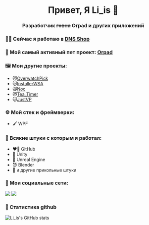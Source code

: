 <h1 align="center">Привет, Я Li_is 🦊</h1>
<h3 align="center">Разработчик <s>говна</s> Orpad и других приложений </h3>

 ### 🧑‍💻 Сейчас я работаю в [DNS Shop](https://www.dns-shop.ru/)

 ### 🎨 Мой самый активный пет проект: [Orpad](https://www.microsoft.com/store/apps/9N1JLXJ38RC7)
 ### 🖼️ Мои другие проекты: 
-    😼[OverwatchPick](https://github.com/Liis17/OverwatchPick)
-    😽[InstallerWSA](https://github.com/Liis17/InstallerWSA)
-    🙀[Noc](https://github.com/Liis17/Noc)
-    😻[Tea_Timer](https://github.com/Liis17/Tea_Timer)
-    🐱[JustVP](https://github.com/Liis17/JustVP)

### ⚙️ Мой стек и фреймверки:
- 🖌️ WPF

### 🦄 Всякие штуки с которым я работал:
- ❤️‍🔥 GitHub
- 🤡 Unity
- 🤠 Unreal Engine
- 😈 Blender
- 🐗 и другие прикольные штуки

### 🦊 Мои социальные сети:

<a href="https://vk.com/li_is17" target="_blank"><img src="https://img.shields.io/badge/VK-0077FF?style=for-the-badge&logo=VK&logoColor=fff"/></a>
<a href="https://t.me/li_is" target="_blank"><img src="https://img.shields.io/badge/Telegram-26A5E4?style=for-the-badge&logo=Telegram&logoColor=fff"/></a>

### 💭 Статистика github

![Li_is's GitHub stats](https://github-readme-stats.vercel.app/api?username=liis17&hide=contribs,prs)


